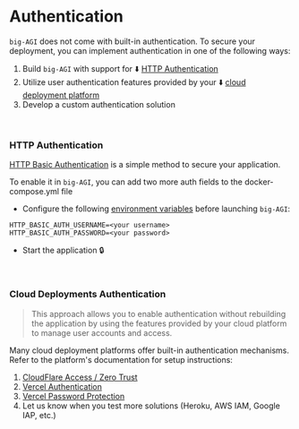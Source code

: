 # Authentication

`big-AGI` does not come with built-in authentication. To secure your deployment, you can implement authentication
in one of the following ways:

1. Build `big-AGI` with support for ⬇️ [HTTP Authentication](#http-authentication)
2. Utilize user authentication features provided by your ⬇️ [cloud deployment platform](#cloud-deployments-authentication)
3. Develop a custom authentication solution

<br/>

### HTTP Authentication

[HTTP Basic Authentication](https://developer.mozilla.org/en-US/docs/Web/HTTP/Authentication) is a simple method
to secure your application.

To enable it in `big-AGI`, you can add two more auth fields to the docker-compose.yml file

- Configure the following [environment variables](environment-variables.md) before launching `big-AGI`:
```dotenv
HTTP_BASIC_AUTH_USERNAME=<your username>
HTTP_BASIC_AUTH_PASSWORD=<your password>
```

- Start the application 🔒

<br/>

### Cloud Deployments Authentication

> This approach allows you to enable authentication without rebuilding the application by using the features
> provided by your cloud platform to manage user accounts and access.

Many cloud deployment platforms offer built-in authentication mechanisms. Refer to the platform's documentation
for setup instructions:

1. [CloudFlare Access / Zero Trust](https://www.cloudflare.com/zero-trust/products/access/)
2. [Vercel Authentication](https://vercel.com/docs/security/deployment-protection/methods-to-protect-deployments/vercel-authentication)
3. [Vercel Password Protection](https://vercel.com/docs/security/deployment-protection/methods-to-protect-deployments/password-protection)
4. Let us know when you test more solutions (Heroku, AWS IAM, Google IAP, etc.)
